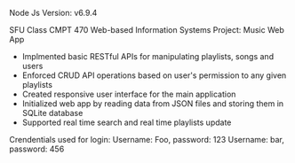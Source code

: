 Node Js Version: v6.9.4

SFU Class CMPT 470 Web-based Information Systems Project: Music Web App

- Implmented basic RESTful APIs for manipulating playlists, songs and users
- Enforced CRUD API operations based on user's permission to any given playlists
- Created responsive user interface for the main application
- Initialized web app by reading data from JSON files and storing them in SQLite database
- Supported real time search and real time playlists update

Crendentials used for login: 
Username: Foo, password: 123
Username: bar, password: 456
